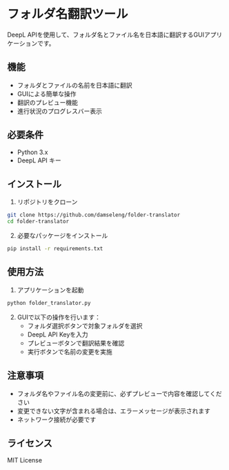 # フォルダ名翻訳ツール

DeepL APIを使用して、フォルダ名とファイル名を日本語に翻訳するGUIアプリケーションです。

## 機能

- フォルダとファイルの名前を日本語に翻訳
- GUIによる簡単な操作
- 翻訳のプレビュー機能
- 進行状況のプログレスバー表示

## 必要条件

- Python 3.x
- DeepL API キー

## インストール

1. リポジトリをクローン
```bash
git clone https://github.com/damseleng/folder-translator
cd folder-translator
```

2. 必要なパッケージをインストール
```bash
pip install -r requirements.txt
```

## 使用方法

1. アプリケーションを起動
```bash
python folder_translator.py
```

2. GUIで以下の操作を行います：
   - フォルダ選択ボタンで対象フォルダを選択
   - DeepL API Keyを入力
   - プレビューボタンで翻訳結果を確認
   - 実行ボタンで名前の変更を実施

## 注意事項

- フォルダ名やファイル名の変更前に、必ずプレビューで内容を確認してください
- 変更できない文字が含まれる場合は、エラーメッセージが表示されます
- ネットワーク接続が必要です

## ライセンス

MIT License
